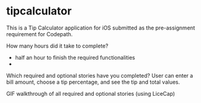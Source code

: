 # tipcalculator
This is a Tip Calculator application for iOS submitted as the pre-assignment requirement for Codepath.

How many hours did it take to complete?
- half an hour to finish the required functionalities
- 
Which required and optional stories have you completed?
User can enter a bill amount, choose a tip percentage, and see the tip and total values.
 
GIF walkthrough of all required and optional stories (using LiceCap)
